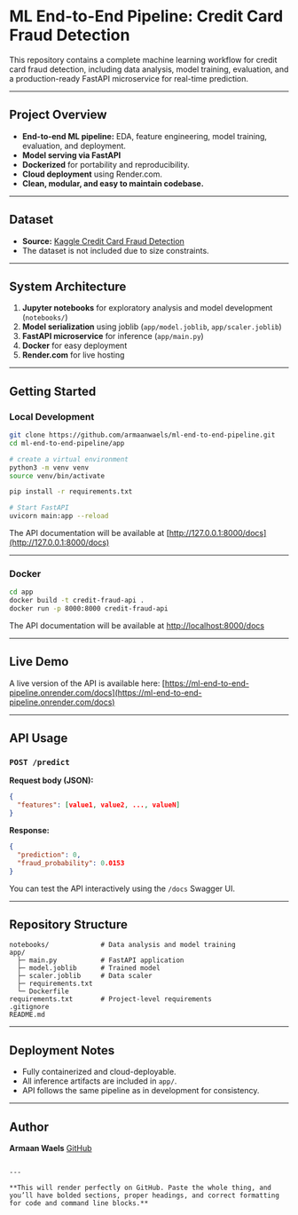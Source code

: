 
# ML End-to-End Pipeline: Credit Card Fraud Detection

This repository contains a complete machine learning workflow for credit card fraud detection, including data analysis, model training, evaluation, and a production-ready FastAPI microservice for real-time prediction.

---

## Project Overview

- **End-to-end ML pipeline:** EDA, feature engineering, model training, evaluation, and deployment.
- **Model serving via FastAPI**
- **Dockerized** for portability and reproducibility.
- **Cloud deployment** using Render.com.
- **Clean, modular, and easy to maintain codebase.**

---

## Dataset

- **Source:** [Kaggle Credit Card Fraud Detection](https://www.kaggle.com/mlg-ulb/creditcardfraud)
- The dataset is not included due to size constraints.

---

## System Architecture

1. **Jupyter notebooks** for exploratory analysis and model development (`notebooks/`)
2. **Model serialization** using joblib (`app/model.joblib`, `app/scaler.joblib`)
3. **FastAPI microservice** for inference (`app/main.py`)
4. **Docker** for easy deployment
5. **Render.com** for live hosting

---

## Getting Started

### Local Development

```bash
git clone https://github.com/armaanwaels/ml-end-to-end-pipeline.git
cd ml-end-to-end-pipeline/app

# create a virtual environment
python3 -m venv venv
source venv/bin/activate

pip install -r requirements.txt

# Start FastAPI
uvicorn main:app --reload
````

The API documentation will be available at [http://127.0.0.1:8000/docs](http://127.0.0.1:8000/docs)

---

### Docker

```bash
cd app
docker build -t credit-fraud-api .
docker run -p 8000:8000 credit-fraud-api
```

The API documentation will be available at [http://localhost:8000/docs](http://localhost:8000/docs)

---

## Live Demo

A live version of the API is available here:
[https://ml-end-to-end-pipeline.onrender.com/docs](https://ml-end-to-end-pipeline.onrender.com/docs)

---

## API Usage

### `POST /predict`

**Request body (JSON):**

```json
{
  "features": [value1, value2, ..., valueN]
}
```

**Response:**

```json
{
  "prediction": 0,
  "fraud_probability": 0.0153
}
```

You can test the API interactively using the `/docs` Swagger UI.

---

## Repository Structure

```
notebooks/             # Data analysis and model training
app/
  ├─ main.py           # FastAPI application
  ├─ model.joblib      # Trained model
  ├─ scaler.joblib     # Data scaler
  ├─ requirements.txt
  └─ Dockerfile
requirements.txt       # Project-level requirements
.gitignore
README.md
```

---

## Deployment Notes

* Fully containerized and cloud-deployable.
* All inference artifacts are included in `app/`.
* API follows the same pipeline as in development for consistency.

---

## Author

**Armaan Waels**
[GitHub](https://github.com/armaanwaels)

```

---

**This will render perfectly on GitHub. Paste the whole thing, and you’ll have bolded sections, proper headings, and correct formatting for code and command line blocks.**
```
